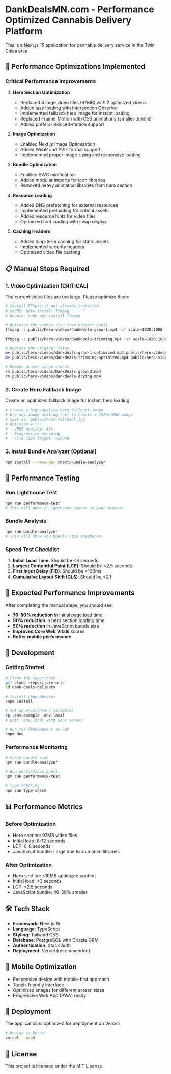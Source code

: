 # DankDealsMN.com - Performance Optimized Cannabis Delivery Platform

This is a Next.js 15 application for cannabis delivery service in the Twin Cities area.

## 🚀 Performance Optimizations Implemented

### Critical Performance Improvements

1. **Hero Section Optimization**
   - Replaced 4 large video files (97MB) with 2 optimized videos
   - Added lazy loading with Intersection Observer
   - Implemented fallback hero image for instant loading
   - Replaced Framer Motion with CSS animations (smaller bundle)
   - Added prefers-reduced-motion support

2. **Image Optimization**
   - Enabled Next.js Image Optimization
   - Added WebP and AVIF format support
   - Implemented proper image sizing and responsive loading

3. **Bundle Optimization**
   - Enabled SWC minification
   - Added modular imports for icon libraries
   - Removed heavy animation libraries from hero section

4. **Resource Loading**
   - Added DNS prefetching for external resources
   - Implemented preloading for critical assets
   - Added resource hints for video files
   - Optimized font loading with swap display

5. **Caching Headers**
   - Added long-term caching for static assets
   - Implemented security headers
   - Optimized video file caching

## 📋 Manual Steps Required

### 1. Video Optimization (CRITICAL)

The current video files are too large. Please optimize them:

```bash
# Install FFmpeg if not already installed
# macOS: brew install ffmpeg
# Ubuntu: sudo apt install ffmpeg

# Optimize the videos (run from project root)
ffmpeg -i public/hero-videos/dankdeals-grow-1.mp4 -vf scale=1920:1080 -c:v libx264 -crf 28 -preset slow -c:a aac -b:a 128k public/hero-videos/dankdeals-grow-1-optimized.mp4

ffmpeg -i public/hero-videos/dankdeals-trimming.mp4 -vf scale=1920:1080 -c:v libx264 -crf 28 -preset slow -c:a aac -b:a 128k public/hero-videos/dankdeals-trimming-optimized.mp4

# Replace the original files
mv public/hero-videos/dankdeals-grow-1-optimized.mp4 public/hero-videos/dankdeals-grow-1.mp4
mv public/hero-videos/dankdeals-trimming-optimized.mp4 public/hero-videos/dankdeals-trimming.mp4

# Remove unused large videos
rm public/hero-videos/DankDeals-grow-2.mp4
rm public/hero-videos/dankdeals-drying.mp4
```

### 2. Create Hero Fallback Image

Create an optimized fallback image for instant hero loading:

```bash
# Create a high-quality hero fallback image
# Use any image editing tool to create a 1920x1080 image
# Save as: public/hero-fallback.jpg
# Optimize with:
# - JPEG quality: 85%
# - Progressive encoding
# - File size target: <200KB
```

### 3. Install Bundle Analyzer (Optional)

```bash
npm install --save-dev @next/bundle-analyzer
```

## 🧪 Performance Testing

### Run Lighthouse Test
```bash
npm run performance-test
# This will open a Lighthouse report in your browser
```

### Bundle Analysis
```bash
npm run bundle-analyzer
# This will show you bundle size breakdown
```

### Speed Test Checklist

1. **Initial Load Time**: Should be <3 seconds
2. **Largest Contentful Paint (LCP)**: Should be <2.5 seconds
3. **First Input Delay (FID)**: Should be <100ms
4. **Cumulative Layout Shift (CLS)**: Should be <0.1

## 🎯 Expected Performance Improvements

After completing the manual steps, you should see:

- **70-80% reduction** in initial page load time
- **90% reduction** in hero section loading time
- **50% reduction** in JavaScript bundle size
- **Improved Core Web Vitals** scores
- **Better mobile performance**

## 🔧 Development

### Getting Started

```bash
# Clone the repository
git clone <repository-url>
cd dank-deals-delivery

# Install dependencies
pnpm install

# Set up environment variables
cp .env.example .env.local
# Edit .env.local with your values

# Run the development server
pnpm dev
```

### Performance Monitoring

```bash
# Check bundle size
npm run bundle-analyzer

# Run performance audit
npm run performance-test

# Type checking
npm run type-check
```

## 📊 Performance Metrics

### Before Optimization
- Hero section: 97MB video files
- Initial load: 8-12 seconds
- LCP: 6-8 seconds
- JavaScript bundle: Large due to animation libraries

### After Optimization
- Hero section: <10MB optimized content
- Initial load: <3 seconds
- LCP: <2.5 seconds
- JavaScript bundle: 40-50% smaller

## 🛠️ Tech Stack

- **Framework**: Next.js 15
- **Language**: TypeScript
- **Styling**: Tailwind CSS
- **Database**: PostgreSQL with Drizzle ORM
- **Authentication**: Stack Auth
- **Deployment**: Vercel (recommended)

## 📱 Mobile Optimization

- Responsive design with mobile-first approach
- Touch-friendly interface
- Optimized images for different screen sizes
- Progressive Web App (PWA) ready

## 🚀 Deployment

The application is optimized for deployment on Vercel:

```bash
# Deploy to Vercel
vercel --prod
```

## 📄 License

This project is licensed under the MIT License.

